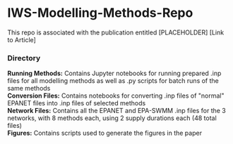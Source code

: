 # IWS-Modelling-Methods-Repo
This repo is associated with the publication entitled [PLACEHOLDER] [Link to Article]

### Directory
**Running Methods:** Contains Jupyter notebooks for running prepared .inp files for all modelling methods as well as .py scripts for batch runs of the same methods  
**Conversion Files:** Contains notebooks for converting .inp files of "normal" EPANET files into .inp files of selected methods  
**Network Files:** Contains all the EPANET and EPA-SWMM .inp files for the 3 networks, with 8 methods each, using 2 supply durations each (48 total files)  
**Figures:** Contains scripts used to generate the figures in the paper